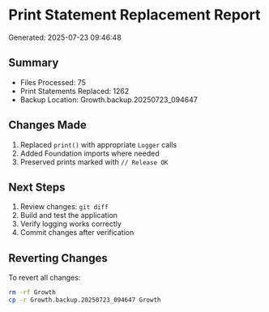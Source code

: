 # Print Statement Replacement Report

Generated: 2025-07-23 09:46:48

## Summary
- Files Processed: 75
- Print Statements Replaced: 1262
- Backup Location: Growth.backup.20250723_094647

## Changes Made
1. Replaced `print()` with appropriate `Logger` calls
2. Added Foundation imports where needed  
3. Preserved prints marked with `// Release OK`

## Next Steps
1. Review changes: `git diff`
2. Build and test the application
3. Verify logging works correctly
4. Commit changes after verification

## Reverting Changes
To revert all changes:
```bash
rm -rf Growth
cp -r Growth.backup.20250723_094647 Growth
```

